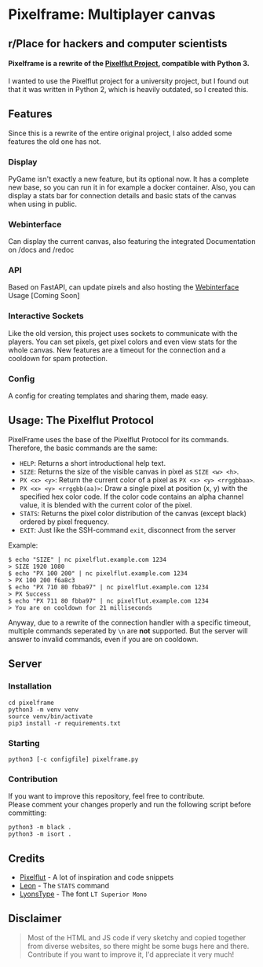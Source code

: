 # Pixelframe: Multiplayer canvas

## r/Place for hackers and computer scientists

#### Pixelframe is a rewrite of the [Pixelflut Project](https://github.com/defnull/pixelflut), compatible with Python 3.

I wanted to use the Pixelflut project for a university project, but I found out that it was written in Python 2, which is heavily outdated, so I created this.

## Features

Since this is a rewrite of the entire original project, I also added some features the old one has not.

### Display

PyGame isn't exactly a new feature, but its optional now. It has a complete new base, so you can run it in for example a docker container. Also, you can display a stats bar for connection details and basic stats of the canvas when using in public.

### Webinterface

Can display the current canvas, also featuring the integrated Documentation on /docs and /redoc

### API

Based on FastAPI, can update pixels and also hosting the [Webinterface](#webinterface-coming-soon) \
Usage [Coming Soon]

### Interactive Sockets

Like the old version, this project uses sockets to communicate with the players. You can set pixels, get pixel colors and even view stats for the whole canvas. New features are a timeout for the connection and a cooldown for spam protection.

### Config

A config for creating templates and sharing them, made easy.


## Usage: The Pixelflut Protocol

PixelFrame uses the base of the Pixelflut Protocol for its commands. Therefore, the basic commands are the same:

* `HELP`: Returns a short introductional help text.
* `SIZE`: Returns the size of the visible canvas in pixel as `SIZE <w> <h>`.
* `PX <x> <y>`: Return the current color of a pixel as `PX <x> <y> <rrggbbaa>`.
* `PX <x> <y> <rrggbb(aa)>`: Draw a single pixel at position (x, y) with the specified hex color code.
  If the color code contains an alpha channel value, it is blended with the current color of the pixel.
* `STATS`: Returns the pixel color distribution of the canvas (except black) ordered by pixel frequency.
* `EXIT`: Just like the SSH-command `exit`, disconnect from the server

Example:

    $ echo "SIZE" | nc pixelflut.example.com 1234
    > SIZE 1920 1080
    $ echo "PX 100 200" | nc pixelflut.example.com 1234
    > PX 100 200 f6a8c3
    $ echo "PX 710 80 fbba97" | nc pixelflut.example.com 1234
    > PX Success
    $ echo "PX 711 80 fbba97" | nc pixelflut.example.com 1234
    > You are on cooldown for 21 milliseconds

Anyway, due to a rewrite of the connection handler with a specific timeout, multiple commands seperated by `\n` are **not** supported. But the server will answer to invalid commands, even if you are on cooldown.

## Server
### Installation

```shell
cd pixelframe
python3 -m venv venv
source venv/bin/activate
pip3 install -r requirements.txt
```

### Starting

```shell
python3 [-c configfile] pixelframe.py
```

### Contribution

If you want to improve this repository, feel free to contribute. \
Please comment your changes properly and run the following script before committing:

```shell
python3 -m black .
python3 -m isort .
```

## Credits

* [Pixelflut](https://github.com/defnull/pixelflut) - A lot of inspiration and code snippets
* [Leon](https://git.leon.wtf/leon/pixelflut) - The `STATS` command
* [LyonsType](./Misc/OFL.txt) - The font `LT Superior Mono`

## Disclaimer

> Most of the HTML and JS code if very sketchy and copied together from diverse websites, so there might be some bugs here and there. Contribute if you want to improve it, I'd appreciate it very much!
